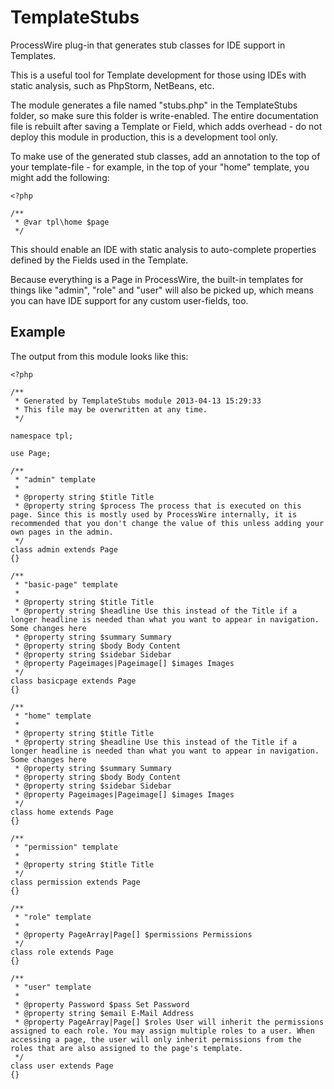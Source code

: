 TemplateStubs
=============

ProcessWire plug-in that generates stub classes for IDE support in Templates.

This is a useful tool for Template development for those using IDEs with static
analysis, such as PhpStorm, NetBeans, etc.

The module generates a file named "stubs.php" in the TemplateStubs folder, so
make sure this folder is write-enabled. The entire documentation file is rebuilt
after saving a Template or Field, which adds overhead - do not deploy this module
in production, this is a development tool only.

To make use of the generated stub classes, add an annotation to the top of
your template-file - for example, in the top of your "home" template, you
might add the following:

    <?php
    
    /**
     * @var tpl\home $page
     */

This should enable an IDE with static analysis to auto-complete properties
defined by the Fields used in the Template.

Because everything is a Page in ProcessWire, the built-in templates for
things like "admin", "role" and "user" will also be picked up, which means
you can have IDE support for any custom user-fields, too.


Example
-------

The output from this module looks like this:

    <?php

    /**
     * Generated by TemplateStubs module 2013-04-13 15:29:33
     * This file may be overwritten at any time.
     */

    namespace tpl;

    use Page;

    /**
     * "admin" template
     *
     * @property string $title Title
     * @property string $process The process that is executed on this page. Since this is mostly used by ProcessWire internally, it is recommended that you don't change the value of this unless adding your own pages in the admin.
     */
    class admin extends Page
    {}

    /**
     * "basic-page" template
     *
     * @property string $title Title
     * @property string $headline Use this instead of the Title if a longer headline is needed than what you want to appear in navigation. Some changes here
     * @property string $summary Summary
     * @property string $body Body Content
     * @property string $sidebar Sidebar
     * @property Pageimages|Pageimage[] $images Images
     */
    class basicpage extends Page
    {}

    /**
     * "home" template
     *
     * @property string $title Title
     * @property string $headline Use this instead of the Title if a longer headline is needed than what you want to appear in navigation. Some changes here
     * @property string $summary Summary
     * @property string $body Body Content
     * @property string $sidebar Sidebar
     * @property Pageimages|Pageimage[] $images Images
     */
    class home extends Page
    {}

    /**
     * "permission" template
     *
     * @property string $title Title
     */
    class permission extends Page
    {}

    /**
     * "role" template
     *
     * @property PageArray|Page[] $permissions Permissions
     */
    class role extends Page
    {}

    /**
     * "user" template
     *
     * @property Password $pass Set Password
     * @property string $email E-Mail Address
     * @property PageArray|Page[] $roles User will inherit the permissions assigned to each role. You may assign multiple roles to a user. When accessing a page, the user will only inherit permissions from the roles that are also assigned to the page's template.
     */
    class user extends Page
    {}
